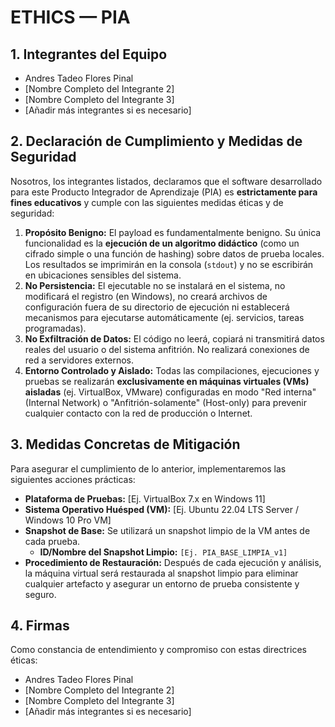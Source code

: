# ETHICS — PIA

## 1. Integrantes del Equipo

* Andres Tadeo Flores Pinal
* [Nombre Completo del Integrante 2]
* [Nombre Completo del Integrante 3]
* [Añadir más integrantes si es necesario]

## 2. Declaración de Cumplimiento y Medidas de Seguridad

Nosotros, los integrantes listados, declaramos que el software desarrollado para este Producto Integrador de Aprendizaje (PIA) es **estrictamente para fines educativos** y cumple con las siguientes medidas éticas y de seguridad:

1.  **Propósito Benigno:** El payload es fundamentalmente benigno. Su única funcionalidad es la **ejecución de un algoritmo didáctico** (como un cifrado simple o una función de hashing) sobre datos de prueba locales. Los resultados se imprimirán en la consola (`stdout`) y no se escribirán en ubicaciones sensibles del sistema.
2.  **No Persistencia:** El ejecutable no se instalará en el sistema, no modificará el registro (en Windows), no creará archivos de configuración fuera de su directorio de ejecución ni establecerá mecanismos para ejecutarse automáticamente (ej. servicios, tareas programadas).
3.  **No Exfiltración de Datos:** El código no leerá, copiará ni transmitirá datos reales del usuario o del sistema anfitrión. No realizará conexiones de red a servidores externos.
4.  **Entorno Controlado y Aislado:** Todas las compilaciones, ejecuciones y pruebas se realizarán **exclusivamente en máquinas virtuales (VMs) aisladas** (ej. VirtualBox, VMware) configuradas en modo "Red interna" (Internal Network) o "Anfitrión-solamente" (Host-only) para prevenir cualquier contacto con la red de producción o Internet.

## 3. Medidas Concretas de Mitigación

Para asegurar el cumplimiento de lo anterior, implementaremos las siguientes acciones prácticas:

* **Plataforma de Pruebas:** [Ej. VirtualBox 7.x en Windows 11]
* **Sistema Operativo Huésped (VM):** [Ej. Ubuntu 22.04 LTS Server / Windows 10 Pro VM]
* **Snapshot de Base:** Se utilizará un snapshot limpio de la VM antes de cada prueba.
    * **ID/Nombre del Snapshot Limpio:** `[Ej. PIA_BASE_LIMPIA_v1]`
* **Procedimiento de Restauración:** Después de cada ejecución y análisis, la máquina virtual será restaurada al snapshot limpio para eliminar cualquier artefacto y asegurar un entorno de prueba consistente y seguro.

## 4. Firmas

Como constancia de entendimiento y compromiso con estas directrices éticas:

* Andres Tadeo Flores Pinal
* [Nombre Completo del Integrante 2]
* [Nombre Completo del Integrante 3]
* [Añadir más integrantes si es necesario]
